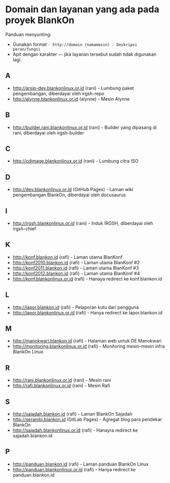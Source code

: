 # Domain dan layanan yang ada pada proyek BlankOn

Panduan menyunting:
- Gunakan format `- http://domain (namamesin) - Deskripsi peran/fungsi`
- Apit dengan karakter `~~` jika layanan tersebut sudah tidak digunakan lagi.

## A

- http://arsip-dev.blankonlinux.or.id (rani) - Lumbung paket pengembangan, diberdayai oleh irgsh-repo
- http://alynne.blankonlinux.or.id (alynne) - Mesin Alynne


## B

- http://builder.rani.blankonlinux.or.id (rani) - Builder yang dipasang di rani, diberdayai oleh irgsh-builder

## C

- http://cdimage.blankonlinux.or.id (rani) - Lumbung citra ISO

## D

- http://dev.blankonlinux.or.id (GitHub Pages) - Laman wiki pengembangan BlankOn, diberdayai oleh docusaurus

## I

- http://irgsh.blankonlinux.or.id (rani) - Induk IRGSH, diberdayai oleh irgsh-chief

## K

- http://konf.blankon.id (rafi) - Laman utama BlanKonf
- http://konf2010.blankon.id (rafi) - Laman utama BlanKonf #2
- http://konf2011.blankon.id (rafi) - Laman utama BlanKonf #3
- http://konf2012.blankon.id (rafi) - Laman utama BlanKonf #4
- http://konf.blankonlinux.or.id (rafi) - Hanaya redirect ke konf.blankon.id

## L

- http://lapor.blankon.id (rafi) - Pelaporan kutu dari pengguna
- http://lapor.blankonlinux.or.id (rafi) - Hanya redirect ke lapor.blankon.id

## M

- http://manokwari.blankon.id (rafi) - Halaman web untuk DE Manokwari
- http://monitoring.blankonlinux.or.id (rafi) - Monitoring mesin-mesin infra BlankOn Linux

## R

- http://rani.blankonlinux.or.id (rani) - Mesin rani
- http://rafi.blankonlinux.or.id (rani) - Mesin Rafi

## S

- http://sajadah.blankon.id (rafi) - Laman BlankOn Sajadah
- http://serambi.blankon.id (GitLab Pages) - Agregat blog para pendekar BlankOn
- http://sajadah.blankonlinux.or.id (rafi) - Hanayra redirect ke sajadah.blankon.id

## P

- http://panduan.blankon.id (rafi) - Laman panduan BlankOn Linux
- http://panduan.blankonlinux.or.id (rafi) - Hanya redirect ke panduan.blankon.id

